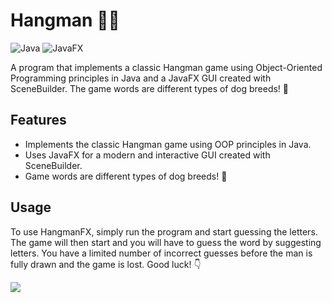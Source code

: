 <h1>Hangman &#128054;&#128540;</h1>

<p>
  <img src="https://img.shields.io/badge/language-Java-orange.svg" alt="Java">
  <img src="https://img.shields.io/badge/GUI-JavaFX-blue.svg" alt="JavaFX">
</p>

<p>A program that implements a classic Hangman game using Object-Oriented Programming principles in Java and a JavaFX GUI created with SceneBuilder.
The game words are different types of dog breeds! &#128054;</p>


<h2>Features</h2>

<ul>
  <li>Implements the classic Hangman game using OOP principles in Java.</li>
  <li>Uses JavaFX for a modern and interactive GUI created with SceneBuilder.</li>
  <li>Game words are different types of dog breeds! &#128054;</li>
</ul>

<h2>Usage</h2>

<p>To use HangmanFX, simply run the program and start guessing the letters.
The game will then start and you will have to guess the word by suggesting letters. You have a limited number of incorrect guesses before the man is fully drawn and the game is lost. Good luck! &#128071;</p>

![](https://media.giphy.com/media/ge8JVKZ4rBUQy6bm7q/giphy.gif)



